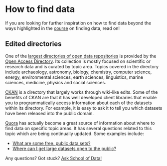 How to find data
================

If you are looking for further inspiration on how to find data beyond the ways highlighted in the [course](http://schoolofdata.org/handbook/courses/finding-data/) on finding data, read on!

Edited directories
------------------

One of the [largest directories of open data repositories](http://oad.simmons.edu/oadwiki/Data_repositories) is provided by the [Open Access Directory](http://oad.simmons.edu/oadwiki/About_OAD). Its collection is mostly focused on scientific or research data and is curated by topic area. Topics covered in the directory include archaeology, astronomy, biology, chemistry, computer science, energy, environmental sciences, earth sciences, linguistics, marine sciences, medicine, physics and social sciences.

[CKAN](http://ckan.net) is a directory that largely works through wiki-like edits. Some of the benefits of CKAN are that it has well developed client libraries that enable you to programmatically access information about each of the datasets within its directory. For example, it is easy to ask it to tell you which datasets have been released into the public domain.

[Quora](http://www.quora.com) has actually become a great source of information about where to find data on specific topic areas. It has several questions related to this topic which are being continually updated. Some examples include:

- [What are some free, public data sets?](http://www.quora.com/Data/What-are-some-free-public-data-sets)
- [Where can I get large datasets open to the public?](http://www.quora.com/Data/Where-can-I-get-large-datasets-open-to-the-public)

<div class="alert alert-info">Any questions? Got stuck? <a class="btn btn-large btn-info" href="http://ask.schoolofdata.org">Ask School of Data!</a></div>

